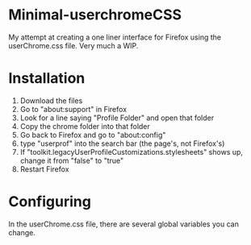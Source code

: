 # Minimal-userchromeCSS
My attempt at creating a one liner interface for Firefox using the userChrome.css file. Very much a WIP.

# Installation
1. Download the files
2. Go to "about:support" in Firefox
3. Look for a line saying "Profile Folder" and open that folder
4. Copy the chrome folder into that folder
5. Go back to Firefox and go to "about:config"
6. type "userprof" into the search bar (the page's, not Firefox's)
7. If "toolkit.legacyUserProfileCustomizations.stylesheets" shows up, change it from "false" to "true"
8. Restart Firefox

# Configuring
In the userChrome.css file, there are several global variables you can change.
